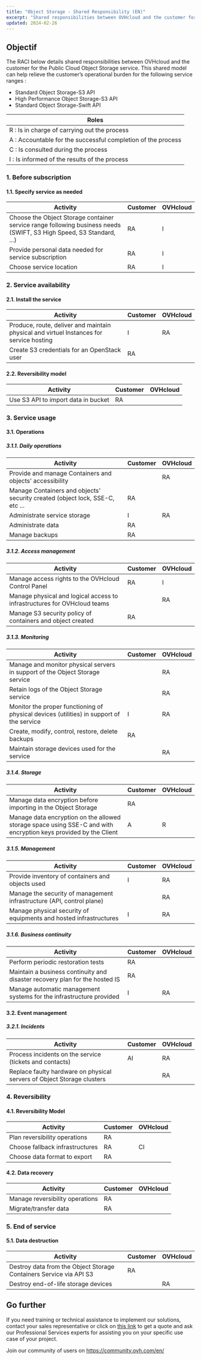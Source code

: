 ```yaml
---
title: "Object Storage - Shared Responsibility (EN)"
excerpt: "Shared responsibilities between OVHcloud and the customer for Public Cloud Object Storage"
updated: 2024-02-26
---
```


## Objectif

The RACI below details shared responsibilities between OVHcloud and the customer for the Public Cloud Object Storage service. This shared model can help relieve the customer’s operational burden for the following service ranges : 

- Standard Object Storage-S3 API
- High Performance Object Storage-S3 API
- Standard Object Storage-Swift API

| Roles |
| --- |
|R : Is in charge of carrying out the process|
|A : Accountable for the successful completion of the process|
|C : Is consulted during the process|
|I : Is informed of the results of the process|

### 1. Before subscription

#### 1.1. Specify service as needed

| **Activity** | **Customer** | **OVHcloud** |
| --- | --- | --- |
| Choose the Object Storage container service range following business needs (SWIFT, S3 High Speed, S3 Standard, ...) | RA | I |
| Provide personal data needed for service subscription | RA | I |
| Choose service location| RA | I |

### 2. Service availability

#### 2.1. Install the service

| **Activity** | **Customer** | **OVHcloud** |
| --- | --- | --- |
| Produce, route, deliver and maintain physical and virtuel Instances for service hosting | I | RA |
| Create S3 credentials for an OpenStack user | RA |  |

#### 2.2. Reversibility model

| **Activity** | **Customer** | **OVHcloud** |
| --- | --- | --- |
| Use S3 API to import data in bucket | RA |  |



### 3. Service usage

#### 3.1. Operations

##### **3.1.1. Daily operations**

| **Activity** | **Customer** | **OVHcloud** |
| --- | --- | --- |
| Provide and manage Containers and objects' accessibility  |  | RA |
| Manage Containers and objects' security created (object lock, SSE-C, etc ...  | RA |  |
| Administrate service storage | I | RA |   
| Administrate data | RA |   |
| Manage backups | RA |  |

##### **3.1.2. Access management**

| **Activity** | **Customer** | **OVHcloud** |
| --- | --- | --- |
| Manage access rights to the OVHcloud Control Panel | RA | I |
| Manage physical and logical access to infrastructures for OVHcloud teams |  | RA |
| Manage S3 security policy of containers and object created | RA |  |

##### **3.1.3. Monitoring**

| **Activity** | **Customer** | **OVHcloud** |
| --- | --- | --- |
| Manage and monitor physical servers in support of the Object Storage service |  | RA |
| Retain logs of the Object Storage service   |   | RA |
| Monitor the proper functioning of physical devices (utilities) in support of the service | I | RA |
| Create, modify, control, restore, delete backups | RA  |  |
| Maintain storage devices used for the service |  | RA |

##### **3.1.4. Storage**

| **Activity** | **Customer** | **OVHcloud** |
| --- | --- | --- |
| Manage data encryption before importing in the Object Storage | RA |  |
| Manage data encryption on the allowed storage space using SSE-C and with encryption keys provided by the Client | A | R |

##### **3.1.5. Management**

| **Activity** | **Customer** | **OVHcloud** |
| --- | --- | --- |
| Provide inventory of containers and objects used | I | RA |
| Manage the security of management infrastructure (API, control plane) |   | RA |
| Manage physical security of equipments and hosted infrastructures | I | RA |

##### **3.1.6. Business continuity**

| **Activity** | **Customer** | **OVHcloud** |
| --- | --- | --- |
| Perform periodic restoration tests | RA |  |
| Maintain a business continuity and disaster recovery plan for the hosted IS | RA |  |
| Manage automatic management systems for the infrastructure provided | I | RA |

#### 3.2. Event management

##### **3.2.1. Incidents**

| **Activity** | **Customer** | **OVHcloud** |
| --- | --- | --- |
| Process incidents on the service (tickets and contacts) | AI | RA |
| Replace faulty hardware on physical servers of Object Storage clusters |  | RA |

### 4. Reversibility

#### 4.1. Reversibility Model

| **Activity** | **Customer** | **OVHcloud** |
| --- | --- | --- |
| Plan reversibility operations | RA |  |
| Choose fallback infrastructures | RA | CI |
| Choose data format to export | RA |  |

#### 4.2. Data recovery

| **Activity** | **Customer** | **OVHcloud** |
| --- | --- | --- |
| Manage reversibility operations | RA |  |
| Migrate/transfer data | RA |  |

### 5. End of service

#### 5.1. Data destruction

| **Activity** | **Customer** | **OVHcloud** |
| --- | --- | --- |
| Destroy data from the Object Storage Containers Service via API S3 | RA |  |
| Destroy end-of-life storage devices |  | RA |

## Go further

If you need training or technical assistance to implement our solutions, contact your sales representative or click on [this link](https://www.ovhcloud.com/es-es/professional-services/) to get a quote and ask our Professional Services experts for assisting you on your specific use case of your project.

Join our community of users on <https://community.ovh.com/en/>
